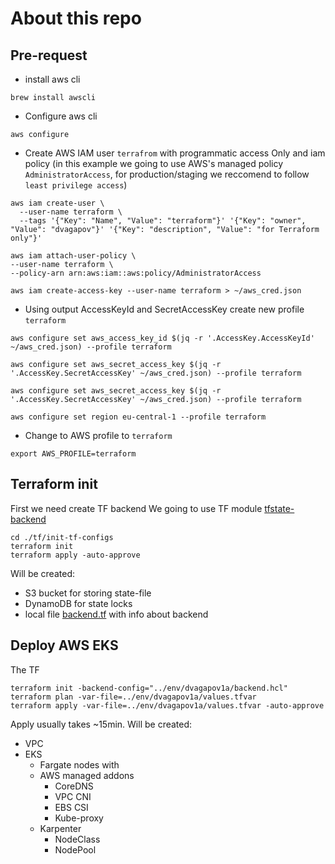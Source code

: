 # About this repo

## Pre-request
- install aws cli
```
brew install awscli
```
- Configure aws cli
```
aws configure
```
- Create AWS IAM user `terrafrom` with programmatic access Only and iam policy (in this example we going to use AWS's managed policy `AdministratorAccess`, for production/staging we reccomend to follow `least privilege access`)
```
aws iam create-user \
  --user-name terraform \
  --tags '{"Key": "Name", "Value": "terraform"}' '{"Key": "owner", "Value": "dvagapov"}' '{"Key": "description", "Value": "for Terraform only"}'

aws iam attach-user-policy \
--user-name terraform \
--policy-arn arn:aws:iam::aws:policy/AdministratorAccess

aws iam create-access-key --user-name terraform > ~/aws_cred.json
```
- Using output AccessKeyId and SecretAccessKey create new profile `terraform`
```
aws configure set aws_access_key_id $(jq -r '.AccessKey.AccessKeyId' ~/aws_cred.json) --profile terraform

aws configure set aws_secret_access_key $(jq -r '.AccessKey.SecretAccessKey' ~/aws_cred.json) --profile terraform

aws configure set aws_secret_access_key $(jq -r '.AccessKey.SecretAccessKey' ~/aws_cred.json) --profile terraform

aws configure set region eu-central-1 --profile terraform
```
- Change to AWS profile to `terraform`
```
export AWS_PROFILE=terraform
```

## Terraform init
First we need create TF backend
We going to use TF module [tfstate-backend](https://registry.terraform.io/modules/cloudposse/tfstate-backend/aws/latest)

```
cd ./tf/init-tf-configs
terraform init
terraform apply -auto-approve
```

Will be created:
- S3 bucket for storing state-file
- DynamoDB for state locks
- local file [backend.tf](./tf/init-tf-configs/backend.tf) with info about backend

## Deploy AWS EKS
The TF 
```
terraform init -backend-config="../env/dvagapov1a/backend.hcl"
terraform plan -var-file=../env/dvagapov1a/values.tfvar
terraform apply -var-file=../env/dvagapov1a/values.tfvar -auto-approve
```

Apply usually takes ~15min. 
Will be created:
- VPC
- EKS
  - Fargate nodes with
  - AWS managed addons
    - CoreDNS
    - VPC CNI
    - EBS CSI
    - Kube-proxy
  - Karpenter
    - NodeClass
    - NodePool

